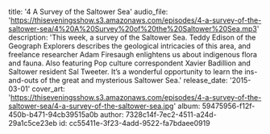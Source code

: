 title: '4 A Survey of the Saltower Sea'
audio_file: 'https://thiseveningsshow.s3.amazonaws.com/episodes/4-a-survey-of-the-saltower-sea/4%20A%20Survey%20of%20the%20Saltower%20Sea.mp3'
description: 'This week, a survey of the Saltower Sea. Teddy Edison of the Geograph Explorers describes the geological intricacies of this area, and freelance researcher Adam Firesaugh enlightens us about indigenous flora and fauna. Also featuring Pop culture correspondent Xavier Badillion and Saltower resident Sal Tweeter. It’s a wonderful opportunity to learn the ins-and-outs of the great and mysterious Saltower Sea.'
release_date: '2015-03-01'
cover_art: 'https://thiseveningsshow.s3.amazonaws.com/episodes/4-a-survey-of-the-saltower-sea/4-a-survey-of-the-saltower-sea.jpg'
album: 59475956-f12f-450b-b471-94cb39515a0b
author: 7328c14f-7ec2-4511-a24d-29a1c5ce23eb
id: cc55411e-3f23-4add-9522-fa7bdaee0919
